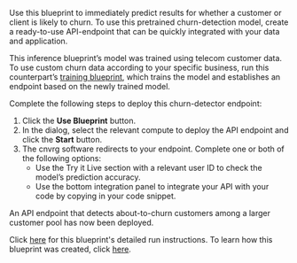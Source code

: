 Use this blueprint to immediately predict results for whether a customer or client is likely to churn. To use this pretrained churn-detection model, create a ready-to-use API-endpoint that can be quickly integrated with your data and application.

This inference blueprint’s model was trained using telecom customer data. To use custom churn data according to your specific business, run this counterpart’s [training blueprint](https://metacloud.cloud.cnvrg.io/marketplace/blueprints/churn-detection-train), which trains the model and establishes an endpoint based on the newly trained model.

Complete the following steps to deploy this churn-detector endpoint:
1. Click the **Use Blueprint** button.
2. In the dialog, select the relevant compute to deploy the API endpoint and click the **Start** button.
3. The cnvrg software redirects to your endpoint. Complete one or both of the following options:
   - Use the Try it Live section with a relevant user ID to check the model’s prediction accuracy.
   - Use the bottom integration panel to integrate your API with your code by copying in your code snippet.

An API endpoint that detects about-to-churn customers among a larger customer pool has now been deployed.

Click [here](link) for this blueprint's detailed run instructions. To learn how this blueprint was created, click [here](https://github.com/cnvrg/churn-detection-blueprint).
